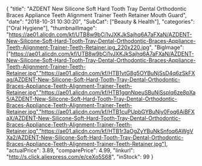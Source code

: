 {
	"title": "AZDENT New Silicone Soft Hard Tooth Tray Dental Orthodontic Braces Appliance Teeth Alignment Trainer Teeth Retainer Mouth Guard",
	"date": "2018-10-31 10:30:20",
	"SubCat": ["Beauty & Health"],
	"categories": ["Oral Hygiene"],
	"thumbnailImage": "https://ae01.alicdn.com/kf/UTB8w9bCi1vJXKJkSajhq6A7aFXaN/AZDENT-New-Silicone-Soft-Hard-Tooth-Tray-Dental-Orthodontic-Braces-Appliance-Teeth-Alignment-Trainer-Teeth-Retainer.jpg_220x220.jpg",
	"BigImage": ["https://ae01.alicdn.com/kf/UTB8w9bCi1vJXKJkSajhq6A7aFXaN/AZDENT-New-Silicone-Soft-Hard-Tooth-Tray-Dental-Orthodontic-Braces-Appliance-Teeth-Alignment-Trainer-Teeth-Retainer.jpg","https://ae01.alicdn.com/kf/HTB1vtG8g5OYBuNjSsD4q6zSkFXag/AZDENT-New-Silicone-Soft-Hard-Tooth-Tray-Dental-Orthodontic-Braces-Appliance-Teeth-Alignment-Trainer-Teeth-Retainer.jpg","https://ae01.alicdn.com/kf/HTB1gqnNpeuSBuNjSsplq6ze8pXa5/AZDENT-New-Silicone-Soft-Hard-Tooth-Tray-Dental-Orthodontic-Braces-Appliance-Teeth-Alignment-Trainer-Teeth-Retainer.jpg","https://ae01.alicdn.com/kf/HTB1cuPUpbGYBuNjy0Foq6AiBFXaX/AZDENT-New-Silicone-Soft-Hard-Tooth-Tray-Dental-Orthodontic-Braces-Appliance-Teeth-Alignment-Trainer-Teeth-Retainer.jpg","https://ae01.alicdn.com/kf/HTB1r3aOgZyYBuNkSnfoq6AWgVXa2/AZDENT-New-Silicone-Soft-Hard-Tooth-Tray-Dental-Orthodontic-Braces-Appliance-Teeth-Alignment-Trainer-Teeth-Retainer.jpg"],
	"actualPrice": 3.89,
	"comparePrice": 4.99,
	"linkurl": "http://s.click.aliexpress.com/e/ceXo5S68",
	"inStock": 99
}
